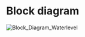 # Block diagram 

![Block_Diagram_Waterlevel](https://user-images.githubusercontent.com/47130828/157200453-cae33944-261f-47d8-ab41-9eca7451639f.PNG)

